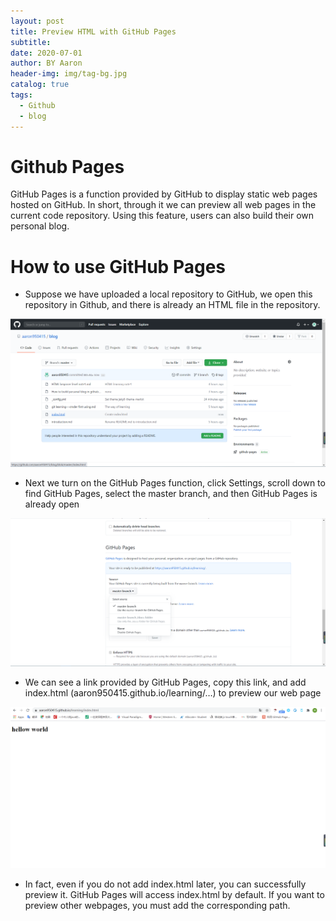 ```yaml
---
layout: post
title: Preview HTML with GitHub Pages
subtitle:
date: 2020-07-01
author: BY Aaron
header-img: img/tag-bg.jpg
catalog: true
tags:
  - Github
  - blog
---
```


# Github Pages

GitHub Pages is a function provided by GitHub to display static web pages hosted on GitHub. In short, through it we can preview all web pages in the current code repository. Using this feature, users can also build their own personal blog.

# How to use GitHub Pages

- Suppose we have uploaded a local repository to GitHub, we open this repository in Github, and there is already an HTML file in the repository.

![](/img/item11.jpg)

- Next we turn on the GitHub Pages function, click Settings, scroll down to find GitHub Pages, select the master branch, and then GitHub Pages is already open

![](/img/item12.jpg)

- We can see a link provided by GitHub Pages, copy this link, and add index.html (aaron950415.github.io/learning/…) to preview our web page

![](/img/item13.jpg)

- In fact, even if you do not add index.html later, you can successfully preview it. GitHub Pages will access index.html by default. If you want to preview other webpages, you must add the corresponding path.

